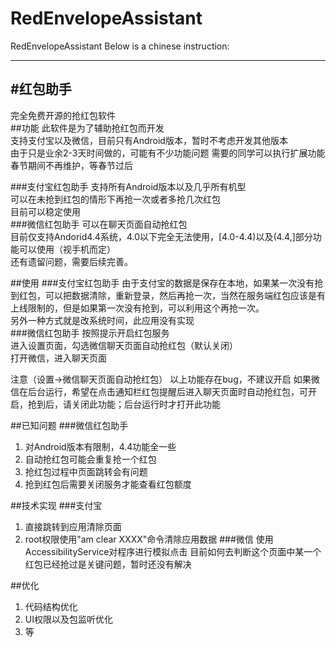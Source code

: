 # RedEnvelopeAssistant
RedEnvelopeAssistant
Below is a chinese instruction:  

---
#红包助手
---
完全免费开源的抢红包软件  
##功能
此软件是为了辅助抢红包而开发  
支持支付宝以及微信，目前只有Android版本，暂时不考虑开发其他版本  
由于只是业余2-3天时间做的，可能有不少功能问题 
需要的同学可以执行扩展功能   
春节期间不再维护，等春节过后  

###支付宝红包助手
支持所有Android版本以及几乎所有机型  
可以在未抢到红包的情形下再抢一次或者多抢几次红包  
目前可以稳定使用  
###微信红包助手
可以在聊天页面自动抢红包  
目前仅支持Andorid4.4系统，4.0以下完全无法使用，[4.0-4.4)以及(4.4,]部分功能可以使用（视手机而定）  
还有遗留问题，需要后续完善。  
    
##使用
###支付宝红包助手
由于支付宝的数据是保存在本地，如果某一次没有抢到红包，可以把数据清除，重新登录，然后再抢一次，当然在服务端红包应该是有上线限制的，但是如果第一次没有抢到，可以利用这个再抢一次。  
另外一种方式就是改系统时间，此应用没有实现  
###微信红包助手
按照提示开启红包服务   
进入设置页面，勾选微信聊天页面自动抢红包（默认关闭）    
打开微信，进入聊天页面    

注意（设置->微信聊天页面自动抢红包）
以上功能存在bug，不建议开启   如果微信在后台运行，希望在点击通知栏红包提醒后进入聊天页面时自动抢红包，可开启，抢到后，请关闭此功能；后台运行时才打开此功能  

##已知问题
###微信红包助手
 1. 对Android版本有限制，4.4功能全一些  
 2. 自动抢红包可能会重复抢一个红包  
 3. 抢红包过程中页面跳转会有问题  
 4. 抢到红包后需要关闭服务才能查看红包额度  
 

##技术实现
###支付宝
1. 直接跳转到应用清除页面
2. root权限使用"am clear XXXX"命令清除应用数据
###微信
使用AccessibilityService对程序进行模拟点击
目前如何去判断这个页面中某一个红包已经抢过是关键问题，暂时还没有解决

##优化
1. 代码结构优化
2. UI权限以及包监听优化 
3. 等 

